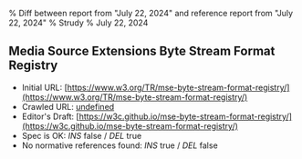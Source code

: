 % Diff between report from "July 22, 2024" and reference report from "July 22, 2024"
% Strudy
% July 22, 2024

## Media Source Extensions Byte Stream Format Registry

- Initial URL: [https://www.w3.org/TR/mse-byte-stream-format-registry/](https://www.w3.org/TR/mse-byte-stream-format-registry/)
- Crawled URL: [undefined](undefined)
- Editor's Draft: [https://w3c.github.io/mse-byte-stream-format-registry/](https://w3c.github.io/mse-byte-stream-format-registry/)
- Spec is OK: *INS* false / *DEL* true
- No normative references found: *INS* true / *DEL* false



